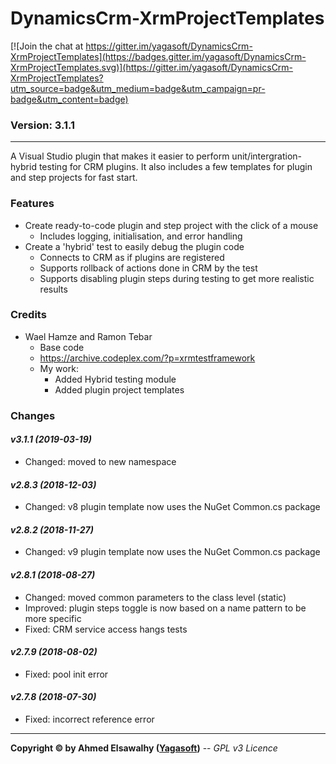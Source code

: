 # DynamicsCrm-XrmProjectTemplates

[![Join the chat at https://gitter.im/yagasoft/DynamicsCrm-XrmProjectTemplates](https://badges.gitter.im/yagasoft/DynamicsCrm-XrmProjectTemplates.svg)](https://gitter.im/yagasoft/DynamicsCrm-XrmProjectTemplates?utm_source=badge&utm_medium=badge&utm_campaign=pr-badge&utm_content=badge)

### Version: 3.1.1
---

A Visual Studio plugin that makes it easier to perform unit/intergration-hybrid testing for CRM plugins. It also includes a few templates for plugin and step projects for fast start.

### Features

+ Create ready-to-code plugin and step project with the click of a mouse
  + Includes logging, initialisation, and error handling
+ Create a 'hybrid' test to easily debug the plugin code
  + Connects to CRM as if plugins are registered
  + Supports rollback of actions done in CRM by the test
  + Supports disabling plugin steps during testing to get more realistic results

### Credits

  + Wael Hamze and Ramon Tebar
	+ Base code
	+ https://archive.codeplex.com/?p=xrmtestframework
	+ My work:
		+ Added Hybrid testing module
		+ Added plugin project templates
		
### Changes

#### _v3.1.1 (2019-03-19)_
+ Changed: moved to new namespace
#### _v2.8.3 (2018-12-03)_
+ Changed: v8 plugin template now uses the NuGet Common.cs package
#### _v2.8.2 (2018-11-27)_
+ Changed: v9 plugin template now uses the NuGet Common.cs package
#### _v2.8.1 (2018-08-27)_
+ Changed: moved common parameters to the class level (static)
+ Improved: plugin steps toggle is now based on a name pattern to be more specific
+ Fixed: CRM service access hangs tests
#### _v2.7.9 (2018-08-02)_
+ Fixed: pool init error
#### _v2.7.8 (2018-07-30)_
+ Fixed: incorrect reference error

---
**Copyright &copy; by Ahmed Elsawalhy ([Yagasoft](http://yagasoft.com))** -- _GPL v3 Licence_
